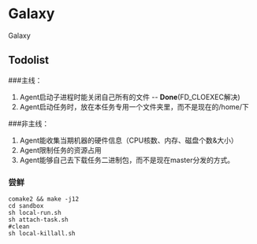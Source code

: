 # Galaxy
Galaxy
## Todolist
###主线：
1. Agent启动子进程时能关闭自己所有的文件     -- **Done**(FD_CLOEXEC解决)
2. Agent启动任务时，放在本任务专用一个文件夹里，而不是现在的/home/下


###非主线：
1. Agent能收集当期机器的硬件信息（CPU核数、内存、磁盘个数&大小）
2. Agent限制任务的资源占用
3. Agent能够自己去下载任务二进制包，而不是现在master分发的方式。

### 尝鲜
```
comake2 && make -j12
cd sandbox
sh local-run.sh
sh attach-task.sh
#clean
sh local-killall.sh
```
